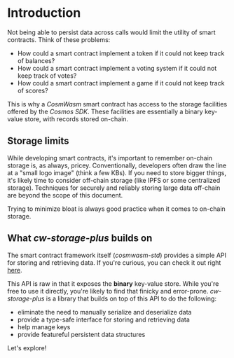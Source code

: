 # Introduction

Not being able to persist data across calls would limit the utility of smart
contracts. Think of these problems:

- How could a smart contract implement a token if it could not keep track of
  balances?
- How could a smart contract implement a voting system if it could not keep
  track of votes?
- How could a smart contract implement a game if it could not keep track of
  scores?

This is why a _CosmWasm_ smart contract has access to the storage facilities
offered by the _Cosmos SDK_. These facilities are essentially a binary key-value
store, with records stored on-chain.

## Storage limits

While developing smart contracts, it's important to remember on-chain storage
is, as always, pricey. Conventionally, developers often draw the line at a
"small logo image" (think a few KBs). If you need to store bigger things, it's
likely time to consider off-chain storage (like IPFS or some centralized
storage). Techniques for securely and reliably storing large data off-chain are
beyond the scope of this document.

Trying to minimize bloat is always good practice when it comes to on-chain
storage.

## What _cw-storage-plus_ builds on

The smart contract framework itself (_cosmwasm-std_) provides a simple API for
storing and retrieving data. If you're curious, you can check it out right
[here](https://docs.rs/cosmwasm-std/2.0.3/cosmwasm_std/trait.Storage.html).

This API is raw in that it exposes the **binary** key-value store. While you're
free to use it directly, you're likely to find that finicky and error-prone.
_cw-storage-plus_ is a library that builds on top of this API to do the
following:

- eliminate the need to manually serialize and deserialize data
- provide a type-safe interface for storing and retrieving data
- help manage keys
- provide featureful persistent data structures

Let's explore!
